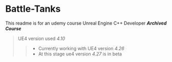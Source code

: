 # Battle-Tanks
This readme is for an udemy course Unreal Engine C++ Developer ***Archived Course***
> UE4 version used *4.10*
>> - Currently working with UE4 version _4.26_
>> - At this stage ue4 version *4.27* is in beta

